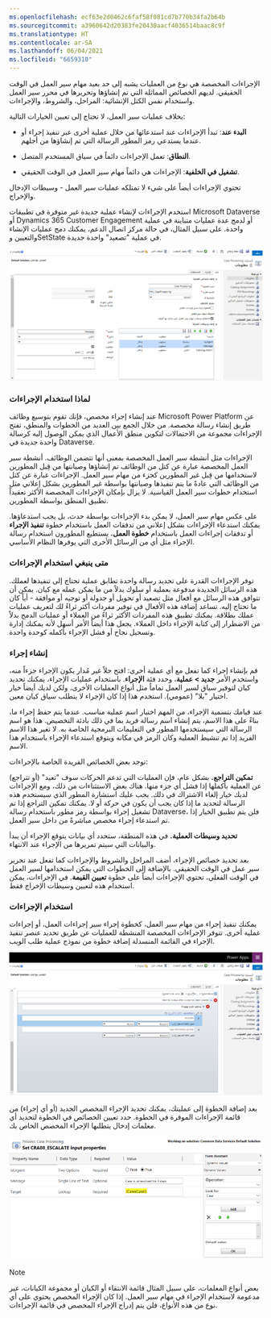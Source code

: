 ```yaml
---
ms.openlocfilehash: ecf63e2d0462c6faf58f081cd7b770b34fa2b64b
ms.sourcegitcommit: a3960642d20383fe20430aacf4036514baac8c9f
ms.translationtype: HT
ms.contentlocale: ar-SA
ms.lasthandoff: 06/04/2021
ms.locfileid: "6659310"
---
```

الإجراءات المخصصة هي نوع من العمليات يشبه إلى حد بعيد مهام سير العمل في الوقت الحقيقي. لديهم الخصائص المماثلة التي تم إنشاؤها وتحريرها في محرر سير العمل واستخدام نفس الكتل الإنشائية: المراحل، والشروط، والإجراءات. 

بخلاف عمليات سير العمل، لا تحتاج إلى تعيين الخيارات التالية:

- **البدء عند**: تبدأ الإجراءات عند استدعائها من خلال عملية أخرى عبر تنفيذ إجراء أو عندما يستدعي رمز المطور الرسالة التي تم إنشاؤها من أجلهم.

- **النطاق**: تعمل الإجراءات دائماً في سياق المستخدم المتصل.

- **تشغيل في الخلفية**: الإجراءات هي دائماً مهام سير العمل في الوقت الحقيقي.

تحتوي الإجراءات أيضاً على شيء لا تمتلكه عمليات سير العمل - وسيطات الإدخال والإخراج.

استخدم الإجراءات لإنشاء عملية جديدة غير متوفرة في تطبيقات Microsoft Dataverse أو Dynamics 365 Customer Engagement أو لدمج عدة عمليات متباينة في عملية واحدة. على سبيل المثال، في حالة مركز اتصال الدعم، يمكنك دمج عمليات الإنشاء والتعيين وSetState في عملية "تصعيد" واحدة جديدة.

![لقطة شاشة لعلامة التبويب "عام" مع ملء التفاصيل.](../media/T3_CustomActions_image1.png)

### <a name="why-use-actions"></a>لماذا استخدام الإجراءات

عند إنشاء إجراء مخصص، فإنك تقوم بتوسيع وظائف Microsoft Power Platform عن طريق إنشاء رسالة مخصصة. من خلال الجمع بين العديد من الخطوات والمنطق، تفتح الإجراءات مجموعة من الاحتمالات لتكوين منطق الأعمال الذي يمكن الوصول إليه كرسالة واحدة جديدة في Dataverse.

الإجراءات مثل أنشطة سير العمل المخصصة بمعنى أنها تتضمن الوظائف. أنشطة سير العمل المخصصة عبارة عن كتل من الوظائف تم إنشاؤها وصيانتها من قِبل المطورين لاستخدامها من قِبل غير المطورين كجزء من مهام سير العمل. الإجراءات عبارة عن كتل من الوظائف التي عادةً ما يتم تنفيذها وصيانتها بواسطة غير المطورين بشكل إعلاني مثل استخدام خطوات سير العمل القياسية. لا يزال بإمكان الإجراءات المخصصة الأكثر تعقيداً تطبيق المنطق بواسطة المطورين.

على عكس مهام سير العمل، لا يمكن بدء الإجراءات بواسطة حدث، بل يجب استدعاؤها. يمكنك استدعاء الإجراءات بشكل إعلاني من تدفقات العمل باستخدام خطوة **تنفيذ الإجراء** أو تدفقات إجراءات العمل باستخدام **خطوة العمل.** يستطيع المطورون استخدام رسالة الإجراء مثل أي من الرسائل الأخرى التي يوفرها النظام الأساسي. 

### <a name="when-to-use-actions"></a>متى ينبغي استخدام الإجراءات

توفر الإجراءات القدرة على تحديد رسالة واحدة تطابق عملية تحتاج إلى تنفيذها لعملك. هذه الرسائل الجديدة مدفوعة بعملية أو سلوك بدلاً من ما يمكن عمله مع كيان. يمكن أن تتوافق هذه الرسائل مع أفعال مثل تصعيد أو تحويل أو جدولة أو توجيه أو موافقة - أياً كان ما تحتاج إليه. تساعد إضافة هذه الأفعال في توفير مفردات أكثر ثراءً لك لتعريف عمليات عملك بطلاقة. يمكنك تطبيق هذه المفردات الأكثر ثراءً من العملاء أو عمليات الدمج بدلاً من الاضطرار إلى كتابة الإجراء داخل العملاء. يجعل هذا أيضاً الأمر أسهل لأنه يمكنك إدارة وتسجيل نجاح أو فشل الإجراء بأكمله كوحدة واحدة.

### <a name="creating-an-action"></a>إنشاء إجراء

قم بإنشاء إجراء كما تفعل مع أي عملية أخرى: افتح حلاً غير مُدار يكون الإجراء جزءاً منه، واستخدم الأمر **جديد > عملية**، وحدد فئة **الإجراء**. باستخدام عمليات الإجراء، يمكنك تحديد كيان لتوفير سياق لسير العمل تماماً مثل أنواع العمليات الأخرى، ولكن لديك أيضاً خيار اختيار "بلا" (عمومي). استخدم هذا إذا كان الإجراء لا يتطلب سياق كيان معين. 

عند قيامك بتسمية الإجراء، من المهم اختيار اسم عملية مناسب. عندما يتم حفظ إجراء ما، بناءً على هذا الاسم، يتم إنشاء اسم رسالة فريد بما في ذلك بادئة التخصيص. هذا هو اسم الرسالة التي سيستخدمها المطور في التعليمات البرمجية الخاصة به. لا تغير هذا الاسم الفريد إذا تم تنشيط العملية وكان الرمز في مكانه ويتوقع استدعاء الإجراء باستخدام هذا الاسم.

توجد بعض الخصائص الفريدة الخاصة بالإجراءات:

**تمكين التراجع.** بشكل عام، فإن العمليات التي تدعم الحركات سوف "تعيد" (أو تتراجع) عن العملية بأكملها إذا فشل أي جزء منها. هناك بعض الاستثناءات من ذلك، ومع الإجراءات لديك خيار إلغاء الاشتراك في ذلك. يجب عليك استشارة المطور الذي سيستخدم هذه الرسالة لتحديد ما إذا كان يجب أن يكون في حركة أو لا. يمكنك تمكين التراجع إذا تم تشغيل إجراء بواسطة رمز مطور باستخدام رسالة Dataverse، فلن يتم تطبيق الخيار إذا تم استدعاء إجراء مخصص مباشرةً من داخل سير العمل. 

**تحديد وسيطات العملية.** في هذه المنطقة، ستحدد أي بيانات يتوقع الإجراء أن يبدأ والبيانات التي سيتم تمريرها من الإجراء عند الانتهاء. 

بعد تحديد خصائص الإجراء، أضف المراحل والشروط والإجراءات كما تفعل عند تحرير سير عمل في الوقت الحقيقي. بالإضافة إلى الخطوات التي يمكن استخدامها لسير العمل في الوقت الفعلي، تحتوي الإجراءات أيضاً على خطوة **تعيين القيمة**. في الإجراءات، يمكن استخدام هذه لتعيين وسيطات الإخراج فقط.

### <a name="using-actions"></a>استخدام الإجراءات

يمكنك تنفيذ إجراء من مهام سير العمل، كخطوة إجراء سير إجراءات العمل، أو إجراءات عملية أخرى. تتوفر الإجراءات المخصصة المنشطة للعمليات عن طريق تحديد عنصر تنفيذ الإجراء في القائمة المنسدلة إضافة خطوة من نموذج عملية طلب الويب. 

![صورة عنصر تنفيذ الإجراء في القائمة المنسدلة إضافة خطوة من نموذج عملية تطبيق الويب.](../media/T3_CustomActions_image2.png)

بعد إضافة الخطوة إلى عمليتك، يمكنك تحديد الإجراء المخصص الجديد (أو أي إجراء) من قائمة الإجراءات الموفرة في الخطوة. حدد تعيين الخصائص في الخطوة لتحديد أي معلمات إدخال يتطلبها الإجراء المخصص الخاص بك.

![لقطة شاشة للمجموعة الهدف على أنها مطلوبة مع قيمة {Case(Case)}. ](../media/T3_CustomActions_image3.png)

> [!NOTE] 
> بعض أنواع المعلمات، على سبيل المثال قائمة الانتقاء أو الكيان أو مجموعة الكيانات، غير مدعومة لاستخدام الإجراء في مهام سير العمل. إذا كان الإجراء المخصص يحتوي على أي نوع من هذه الأنواع، فلن يتم إدراج الإجراء المخصص في قائمة الإجراءات.
